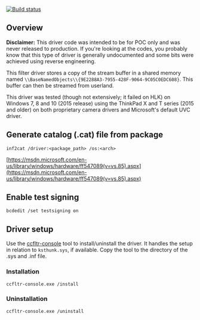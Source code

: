 [![Build status](https://ci.appveyor.com/api/projects/status/ldqswni016jufm6p/branch/master?svg=true)](https://ci.appveyor.com/project/flowerinthenight/windows-camera-class-filter-driver/branch/master)

## Overview

**Disclaimer:** This driver code was intended to be for POC only and was never released to production. If you're looking at the codes, you probably know that this type of driver is generally undocumented and some bits were achieved using reverse engineering.

This filter driver stores a copy of the stream buffer in a shared memory named `\\BaseNamedObjects\\{9E2288A3-7955-428F-9064-9C05C0EDC608}`. This buffer can then be streamed from userland.

This driver was tested (though not extensively; it failed on HLK) on Windows 7, 8 and 10 (2015 release) using the ThinkPad X and T series (2015 and older) on both proprietary camera drivers and Microsoft's default UVC driver. 

## Generate catalog (.cat) file from package
```
inf2cat /driver:<package_path> /os:<arch>
```
[https://msdn.microsoft.com/en-us/library/windows/hardware/ff547089(v=vs.85).aspx](https://msdn.microsoft.com/en-us/library/windows/hardware/ff547089(v=vs.85).aspx)

## Enable test signing
```
bcdedit /set testsigning on
```

## Driver setup
Use the [ccfltr-console](https://github.com/flowerinthenight/windows-camera-class-filter-driver/tree/master/ccfltr-console) tool to install/uninstall the driver. It handles the setup in relation to `ksthunk.sys`, if available. Copy the tool to the directory of the .sys and .inf file.

### Installation
```
ccfltr-console.exe /install
```

### Uninstallation
```
ccfltr-console.exe /uninstall
```
